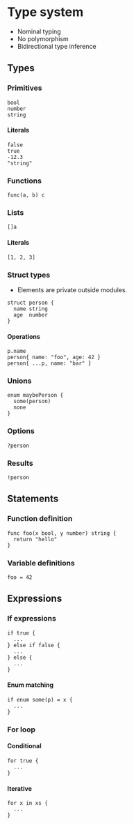 # Type system

- Nominal typing
- No polymorphism
- Bidirectional type inference

## Types

### Primitives

```
bool
number
string
```

#### Literals

```
false
true
-12.3
"string"
```

### Functions

```
func(a, b) c
```

### Lists

```
[]a
```

#### Literals

```
[1, 2, 3]
```

### Struct types

- Elements are private outside modules.

```
struct person {
  name string
  age  number
}
```

#### Operations

```
p.name
person{ name: "foo", age: 42 }
person{ ...p, name: "bar" }
```

### Unions

```
enum maybePerson {
  some(person)
  none
}
```

### Options

```
?person
```

### Results

```
!person
```

## Statements

### Function definition

```
func foo(x bool, y number) string {
  return "hello"
}
```

### Variable definitions

```
foo = 42
```

## Expressions

### If expressions

```
if true {
  ...
} else if false {
  ...
} else {
  ...
}
```

#### Enum matching

```
if enum some(p) = x {
  ...
}
```

### For loop

#### Conditional

```
for true {
  ...
}
```

#### Iterative

```
for x in xs {
  ...
}
```
